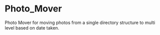 Photo_Mover
===========

Photo Mover for moving photos from a single directory structure to multi level based on date taken.
